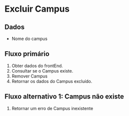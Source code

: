 # Excluir Campus

## Dados
* Nome do campus



## Fluxo primário
1. Obter dados do frontEnd.
2. Consultar se o Campus existe.
3. Remover Campus
4. Retornar os dados do Campus excluído.

## Fluxo alternativo 1: Campus não existe
1. Retornar um erro de Campus inexistente
